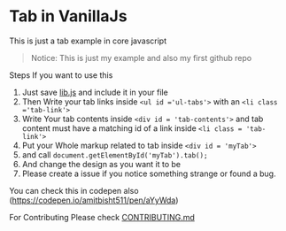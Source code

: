 # Tab in VanillaJs

This is just a tab example in core javascript

>Notice:  This  is  just my example and also my first github repo  

Steps If you want to use this
1. Just save [lib.js](https://raw.githubusercontent.com/amitbisht511/tab-javascript/master/lib.js) and  include it in your file 
2. Then Write your tab links inside `<ul id ='ul-tabs'>` with an `<li class ='tab-link'>`
3. Write Your tab contents inside `<div id = 'tab-contents'>` and tab content must have a matching id of a link inside `<li class = 'tab-link'>`
4. Put your Whole markup related to tab inside `<div id = 'myTab'>`
5. and call ```document.getElementById('myTab').tab();```
6. And change the design as you want it to be
7. Please create a issue if you notice something strange or found a bug.


You can check this in codepen also (https://codepen.io/amitbisht511/pen/aYyWda)

For Contributing Please check [CONTRIBUTING.md](CONTRIBUTING.md)